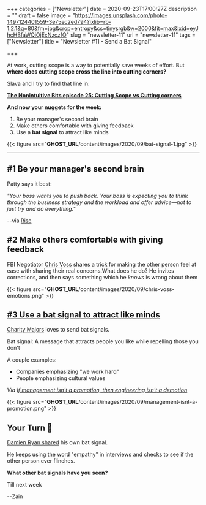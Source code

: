 +++
categories = ["Newsletter"]
date = 2020-09-23T17:00:27Z
description = ""
draft = false
image = "https://images.unsplash.com/photo-1497124401559-3e75ec2ed794?ixlib=rb-1.2.1&q=80&fm=jpg&crop=entropy&cs=tinysrgb&w=2000&fit=max&ixid=eyJhcHBfaWQiOjExNzczfQ"
slug = "newsletter-11"
url = "newsletter-11"
tags = ["Newsletter"]
title = "Newsletter #11 - Send a Bat Signal"

+++


At work, cutting scope is a way to potentially save weeks of effort. But **where does cutting scope cross the line into cutting corners?**

Slava and I try to find that line in:

**[The Nonintuitive Bits episode 25: Cutting Scope vs Cutting corners](http://www.thenonintuitivebits.com/673913/4353353-reducing-scope-vs-cutting-corners/?utm_source=zainrizvi.io&utm_medium=newsletter)**

**And now your nuggets for the week:**

1. Be your manager's second brain
2. Make others comfortable with giving feedback
3. Use a **bat signal** to attract like minds

{{< figure src="__GHOST_URL__/content/images/2020/09/bat-signal-1.jpg" >}}

---

## #1 Be your manager's second brain

Patty says it best:

_"Your boss wants you to push back. Your boss is expecting you to think through the business strategy and the workload and offer advice—not to just try and do everything."_

--via [Rise](https://www.amazon.com/Rise-Practical-Advancing-Career-Standing/dp/1607742608)

## #2 Make others comfortable with giving feedback

FBI Negotiator [Chris Voss](https://twitter.com/VossNegotiation) shares a trick for making the other person feel at ease with sharing their real concerns.What does he do? He invites corrections, and then says something which he _knows_ is wrong about them

{{< figure src="__GHOST_URL__/content/images/2020/09/chris-voss-emotions.png" >}}

## [#3 Use a bat signal to attract like minds](https://charity.wtf/2020/09/06/if-management-isnt-a-promotion-then-engineering-isnt-a-demotion/)

[Charity Majors](https://twitter.com/mipsytipsy) loves to send bat signals.

Bat signal: A message that attracts people you like while repelling those you don't

A couple examples:

* Companies emphasizing "we work hard"
* People emphasizing cultural values

_Via [If management isn't a promotion, then engineering isn't a demotion](https://charity.wtf/2020/09/06/if-management-isnt-a-promotion-then-engineering-isnt-a-demotion/?utm_source=zainrizvi.io&utm_medium=newsletter)_

{{< figure src="__GHOST_URL__/content/images/2020/09/management-isnt-a-promotion.png" >}}

## Your Turn 👊

[Damien Ryan shared](https://twitter.com/djryan/status/1307238279566290944) his own bat signal.

He keeps using the word "empathy" in interviews and checks to see if the other person ever flinches.

**What other bat signals have you seen?**

Till next week

--Zain

